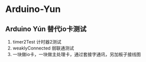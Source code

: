 # Arduino-Yun
## Arduino Yún 替代io卡测试

1. timer2Test 计时器2测试
2. weaklyConnected 弱联通测试
4. 一块做io卡，一块做主处理卡，通过套接字通讯，另加板子接线图
